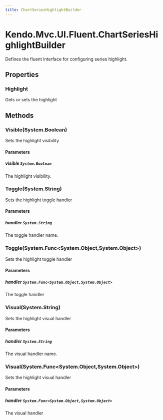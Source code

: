 ```yaml
---
title: ChartSeriesHighlightBuilder
---
```


# Kendo.Mvc.UI.Fluent.ChartSeriesHighlightBuilder
Defines the fluent interface for configuring series highlight.



## Properties


### Highlight

Gets or sets the highlight




## Methods


### Visible(System.Boolean)
Sets the highlight visibility


#### Parameters

##### visible `System.Boolean`
The highlight visibility.





### Toggle(System.String)
Sets the highlight toggle handler


#### Parameters

##### handler `System.String`
The toggle handler name.





### Toggle(System.Func\<System.Object,System.Object\>)
Sets the highlight toggle handler


#### Parameters

##### handler `System.Func<System.Object,System.Object>`
The toggle handler





### Visual(System.String)
Sets the highlight visual handler


#### Parameters

##### handler `System.String`
The visual handler name.





### Visual(System.Func\<System.Object,System.Object\>)
Sets the highlight visual handler


#### Parameters

##### handler `System.Func<System.Object,System.Object>`
The visual handler






